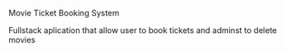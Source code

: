 Movie Ticket Booking System

Fullstack aplication that allow user to book tickets and adminst to delete movies
